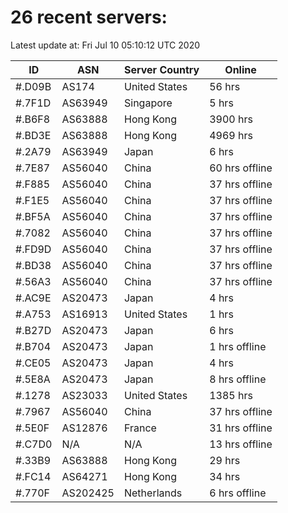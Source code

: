 # 26 recent servers:

Latest update at: Fri Jul 10 05:10:12 UTC 2020

| ID | ASN | Server Country | Online |
| -- | --- | -------------- | ------ |
| #.D09B | AS174 | United States | 56 hrs |
| #.7F1D | AS63949 | Singapore | 5 hrs |
| #.B6F8 | AS63888 | Hong Kong | 3900 hrs |
| #.BD3E | AS63888 | Hong Kong | 4969 hrs |
| #.2A79 | AS63949 | Japan | 6 hrs |
| #.7E87 | AS56040 | China | 60 hrs offline |
| #.F885 | AS56040 | China | 37 hrs offline |
| #.F1E5 | AS56040 | China | 37 hrs offline |
| #.BF5A | AS56040 | China | 37 hrs offline |
| #.7082 | AS56040 | China | 37 hrs offline |
| #.FD9D | AS56040 | China | 37 hrs offline |
| #.BD38 | AS56040 | China | 37 hrs offline |
| #.56A3 | AS56040 | China | 37 hrs offline |
| #.AC9E | AS20473 | Japan | 4 hrs |
| #.A753 | AS16913 | United States | 1 hrs |
| #.B27D | AS20473 | Japan | 6 hrs |
| #.B704 | AS20473 | Japan | 1 hrs offline |
| #.CE05 | AS20473 | Japan | 4 hrs |
| #.5E8A | AS20473 | Japan | 8 hrs offline |
| #.1278 | AS23033 | United States | 1385 hrs |
| #.7967 | AS56040 | China | 37 hrs offline |
| #.5E0F | AS12876 | France | 31 hrs offline |
| #.C7D0 | N/A | N/A | 13 hrs offline |
| #.33B9 | AS63888 | Hong Kong | 29 hrs |
| #.FC14 | AS64271 | Hong Kong | 34 hrs |
| #.770F | AS202425 | Netherlands | 6 hrs offline |

